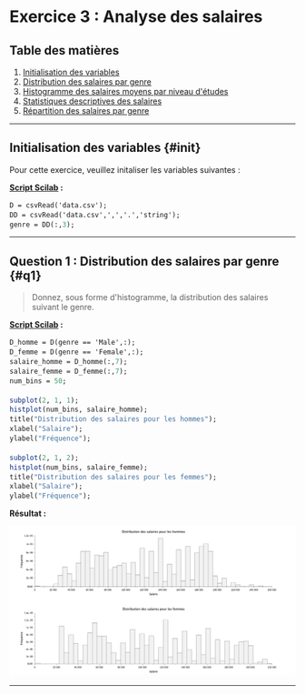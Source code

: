 # Exercice 3 : Analyse des salaires

## Table des matières
1. [Initialisation des variables](#init)
2. [Distribution des salaires par genre](#q1)
3. [Histogramme des salaires moyens par niveau d'études](#q2)
4. [Statistiques descriptives des salaires](#q3)
5. [Répartition des salaires par genre](#q4)

---

## Initialisation des variables {#init}

Pour cette exercice, veuillez initaliser les variables suivantes :

**[Script Scilab](scripts/AREMPLIR.sce) :**

```scilab
D = csvRead('data.csv');
DD = csvRead('data.csv',',','.','string');
genre = DD(:,3);
```

---

## Question 1 : Distribution des salaires par genre {#q1}

> Donnez, sous forme d'histogramme, la distribution des salaires suivant le genre.

**[Script Scilab](scripts/AREMPLIR.sce) :**

```scilab
D_homme = D(genre == 'Male',:);
D_femme = D(genre == 'Female',:);
salaire_homme = D_homme(:,7);
salaire_femme = D_femme(:,7);
num_bins = 50;

subplot(2, 1, 1);
histplot(num_bins, salaire_homme);
title("Distribution des salaires pour les hommes");
xlabel("Salaire");
ylabel("Fréquence");

subplot(2, 1, 2); 
histplot(num_bins, salaire_femme);
title("Distribution des salaires pour les femmes");
xlabel("Salaire");
ylabel("Fréquence");
```

**Résultat :**

![histogramme](img/histogramme.png)


---
